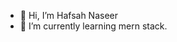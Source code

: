 - 👋 Hi, I’m Hafsah Naseer
- 🌱 I’m currently learning mern stack.

<!---
Hafsah1999/Hafsah1999 is a ✨ special ✨ repository because its `README.md` (this file) appears on your GitHub profile.
You can click the Preview link to take a look at your changes.
--->
